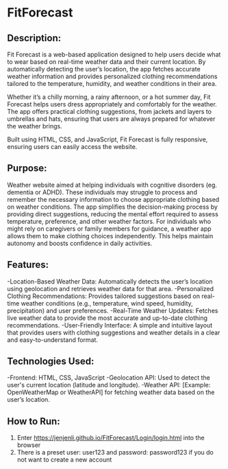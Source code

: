 # FitForecast

## Description: 
Fit Forecast is a web-based application designed to help users decide what to wear based on real-time weather data and their current location. By automatically detecting the user’s location, the app fetches accurate weather information and provides personalized clothing recommendations tailored to the temperature, humidity, and weather conditions in their area.

Whether it’s a chilly morning, a rainy afternoon, or a hot summer day, Fit Forecast helps users dress appropriately and comfortably for the weather. The app offers practical clothing suggestions, from jackets and layers to umbrellas and hats, ensuring that users are always prepared for whatever the weather brings.

Built using HTML, CSS, and JavaScript, Fit Forecast is fully responsive, ensuring users can easily access the website.

## Purpose: 
Weather website aimed at helping individuals with cognitive disorders (eg. dementia or ADHD). These individuals may struggle  to process and remember the necessary information to choose appropriate clothing based on weather conditions. The app simplifies the decision-making process by providing direct suggestions, reducing the mental effort required to assess temperature, preference, and other weather factors. For individuals who might rely on caregivers or family members for guidance, a weather app allows them to make clothing choices independently. This helps maintain autonomy and boosts confidence in daily activities.

## Features: 
-Location-Based Weather Data: Automatically detects the user’s location using geolocation and retrieves weather data for that area.
-Personalized Clothing Recommendations: Provides tailored suggestions based on real-time weather conditions (e.g., temperature, wind speed, humidity, precipitation) and user preferences.
-Real-Time Weather Updates: Fetches live weather data to provide the most accurate and up-to-date clothing recommendations.
-User-Friendly Interface: A simple and intuitive layout that provides users with clothing suggestions and weather details in a clear and easy-to-understand format.

## Technologies Used:
-Frontend: HTML, CSS, JavaScript
-Geolocation API: Used to detect the user's current location (latitude and longitude).
-Weather API: [Example: OpenWeatherMap or WeatherAPI] for fetching weather data based on the user’s location.

## How to Run: 
  1. Enter https://jenjenli.github.io/FitForecast/Login/login.html into the browser
  2. There is a preset user: user123 and password: password123 if you do not want to create a new account
